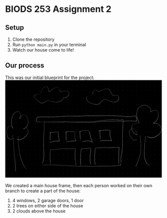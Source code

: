 # BIODS 253 Assignment 2

## Setup

1. Clone the repository
2. Run `python main.py` in your terminal
3. Watch our house come to life!

## Our process

This was our initial blueprint for the project:
![Initial blueprint](blueprint.jpeg)

We created a main house frame, then each person worked on their own branch to create a part of the house:

1. 4 windows, 2 garage doors, 1 door
2. 2 trees on either side of the house
3. 2 clouds above the house
